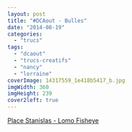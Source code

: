 ```yaml
---
layout: post
title: "#DCAout - Bulles"
date: "2014-08-19"
categories: 
  - "trucs"
tags: 
  - "dcaout"
  - "trucs-creatifs"
  - "nancy"
  - "lorraine"
coverImage: 14317559_1e418b5417_b.jpg
imgWidth: 360
imgHeight: 239
cover2left: true
---
```


<a href="https://flic.kr/p/2go7t">Place Stanislas - Lomo Fisheye</a>
